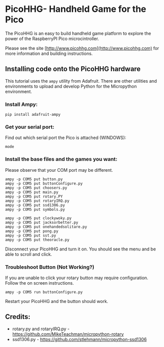# PicoHHG- Handheld Game for the Pico

The PicoHHG is an easy to build handheld game platform to explore the power of the RaspberryPI Pico microcintroller.

Please see the site [http://www.picohhg.com](http://www.picohhg.com) for more information and building instructions.

## Installing code onto the PicoHHG hardware

This tutorial uses the ```ampy``` utility from Adafruit.  There are other utilities and environments to upload and develop Python for the Micropython environment.

###  Install Ampy:

```
pip install adafruit-ampy
```

### Get your serial port:

Find out which serial port the Pico is attached (WINDOWS):

```
mode
```


### Install the base files and the games you want:

Please observe that your COM port may be different.

```
ampy -p COM5 put button.py
ampy -p COM5 put buttonConfigure.py
ampy -p COM5 put choosers.py
ampy -p COM5 put main.py
ampy -p COM5 put rotary.PY
ampy -p COM5 put rotaryIRQ.py
ampy -p COM5 put ssd1306.py
ampy -p COM5 put symbols.py
```

```
ampy -p COM5 put clockywoky.py
ampy -p COM5 put jacksorbetter.py
ampy -p COM5 put onehandedsolitare.py
ampy -p COM5 put pong.py
ampy -p COM5 put sst.py
ampy -p COM5 put theoracle.py
```

Disconnect your PicoHHG and turn it on. You should see the menu and be able to scroll and click.

### Troubleshoot Button (Not Working?)

If you are unable to click your rotary button may require configuration. Follow the on screen instructions.

```
ampy -p COM5 run buttonConfigure.py
```

Restart your PicoHHG and the button should work.

## Credits:
* rotary.py and rotaryIRQ.py - https://github.com/MikeTeachman/micropython-rotary
* ssd1306.py - https://github.com/stlehmann/micropython-ssd1306

